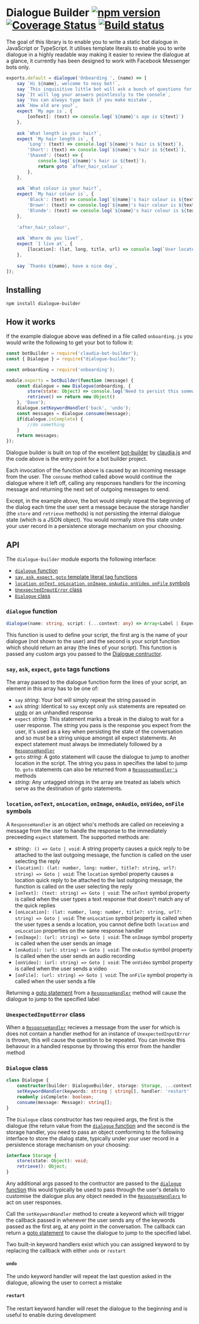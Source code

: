 # Dialogue Builder [![npm version][version-image]][package-url] [![Coverage Status][coverage-image]][coverage-url] [![Build status][ci-image]][ci-url]

[package-url]: https://www.npmjs.com/package/dialogue-builder
[version-image]: https://badge.fury.io/js/dialogue-builder.svg
[downloads-image]: https://img.shields.io/npm/dt/dialogue-builder.svg
[ci-image]: https://circleci.com/gh/nbransby/dialogue-builder.svg?style=shield&circle-token=39554b5870ebd54924230c17c9e79751ee788e40
[ci-url]: https://circleci.com/gh/nbransby/dialogue-builder
[coverage-image]:https://codecov.io/gh/nbransby/dialogue-builder/branch/master/graph/badge.svg
[coverage-url]:https://codecov.io/gh/nbransby/dialogue-builder

The goal of this library is to enable you to write a static bot dialogue in JavaScript or TypeScript. It utilises template literals to enable you to write dialogue in a highly readable way making it easier to review the dialogue at a glance, it currently has been designed to work with Facebook Messenger bots only.

```javascript
exports.default = dialogue('Onboarding ', (name) => [ 
    say `Hi ${name}, welcome to nosy bot!`, 
    say `This inquisitive little bot will ask a bunch of questions for no reason`, 
    say `It will log your answers pointlessly to the console`, 
    say `You can always type back if you make mistake`, 
    ask `How old are you?`,
    expect `My age is`, {
        [onText]: (text) => console.log(`${name}'s age is ${text}`)
    },
    
    ask `What length is your hair?`,
    expect `My hair length is`, {
        'Long': (text) => console.log(`${name}'s hair is ${text}`),
        'Short': (text) => console.log(`${name}'s hair is ${text}`),
        'Shaved': (text) => {
            console.log(`${name}'s hair is ${text}`);
            return goto `after_hair_colour`;
        },
    },
    
    ask `What colour is your hair?`,
    expect `My hair colour is`, {
        'Black': (text) => console.log(`${name}'s hair colour is ${text}`),
        'Brown': (text) => console.log(`${name}'s hair colour is ${text}`),
        'Blonde': (text) => console.log(`${name}'s hair colour is ${text}`),
    },
    
    'after_hair_colour',
    
    ask `Where do you live?`, 
    expect `I live at`, {
        [location]: (lat, long, title, url) => console.log(`User located at ${lat}, ${long}`)
    },
    
    say `Thanks ${name}, have a nice day`,
]);
```
## Installing

```shell
npm install dialogue-builder
```

## How it works

If the example dialogue above was defined in a file called `onboarding.js` you would write the following to get your bot to follow it:

````javascript
const botBuilder = require('claudia-bot-builder');
const { Dialogue } = require("dialogue-builder");

const onboarding = require('onboarding');

module.exports = botBuilder(function (message) {
    const dialogue = new Dialogue(onboarding, {
        store(state: Object) => console.log('Need to persist this somewhere')
        retrieve() => return new Object()
    }, 'Dave');
    dialogue.setKeywordHandler('back', 'undo');
    const messages = dialogue.consume(message);
    if(dialogue.isComplete) {
        //do something
    }
    return messages;
});
````

Dialogue builder is built on top of the excellent [bot-builder](https://github.com/claudiajs/claudia-bot-builder) by [claudia.js](https://claudiajs.com/) and the code above is the entry point for a bot builder project. 

Each invocation of the function above is caused by an incoming message from the user. The `consume` method called above would continue the dialogue where it left off, calling any responses handlers for the incoming message and returning the next set of outgoing messages to send. 

Except, in the example above, the bot would simply repeat the beginning of the dialog each time the user sent a message because the storage handler (the `store` and `retrieve` methods) is not persisting the internal dialogue state (which is a JSON object). You would normally store this state under your user record in a persistence storage mechanism on your choosing. 

## API

The `dialogue-builder` module exports the following interface:
* [`dialogue` function](#dialogue-function)
* [`say`, `ask`, `expect`, `goto` template literal tag functions](#say-ask-expect-goto-tags-functions)
* [`location`, `onText`, `onLocation`, `onImage`, `onAudio`, `onVideo`, `onFile` symbols](#location-onText-onLocation-onImage-onAudio-onVideo-onFile-symbols)
* [`UnexpectedInputError`  class](#UnexpectedInputError-class)
* [`Dialogue` class](#Dialogue-class)

### `dialogue` function
````typescript
dialogue(name: string, script: (...context: any) => Array<Label | Expect | Goto | Say | Ask | ResponseHandler>): DialogueBuilder`
````
This function is used to define your script, the first arg is the name of your dialogue (not shown to the user) and the second is your script function which should return an array (the lines of your script). This function is passed any custom args you passed to the [Dialogue contructor](#Dialogue-class).

### `say`, `ask`, `expect`, `goto` tags functions

The array passed to the dialogue function form the lines of your script, an element in this array has to be one of:
* `say` _string_: Your bot will simply repeat the string passed in 
* `ask` _string_: Identical to `say` except only `ask` statements are repeated on [undo](#undo) or an unhandled response
* `expect` _string_: This statement marks a break in the dialog to wait for a user response. The _string_ you pass is the response you expect from the user, it's used as a key when persisting the state of the conversation and so *must* be a string unique amongst all expect statements. An expect statement must always be immediately followed by a [`ResponseHandler`](#location-onText-onLocation-onImage-onAudio-onVideo-onFile-symbols)
* `goto` _string_: A goto statement will cause the dialogue to jump to another location in the script. The string you pass in specifies the label to jump to. `goto` statements can also be returned from a [`ResponseHandler's`](#location-onText-onLocation-onImage-onAudio-onVideo-onFile-symbols) methods
* _string_: Any untagged strings in the array are treated as labels which serve as the destination of goto statements.

### `location`, `onText`, `onLocation`, `onImage`, `onAudio`, `onVideo`, `onFile` symbols

A `ResponseHandler` is an object who's methods are called on receieving a message from the user to handle the response to the immediately preceeding `expect` statement. The supported methods are:
* _string_`: () => Goto | void`: A string property causes a quick reply to be attached to the last outgoing message, the function is called on the user selecting the reply
* `[location]: (lat: number, long: number, title?: string, url?: string) => Goto | void`: The `location` symbol property causes a location quick reply to be attached to the last outgoing message, the function is called on the user selecting the reply
* `[onText]: (text: string) => Goto | void`: The `onText` symbol property is called when the user types a text response that doesn't match any of the quick replies
* `[onLocation]: (lat: number, long: number, title?: string, url?: string) => Goto | void`: The `onLocation` symbol property is called when the user types a sends a location, you cannot define both `location` and `onLocation` properties on the same response handler
* `[onImage]: (url: string) => Goto | void`: The `onImage` symbol property is called when the user sends an image
* `[onAudio]: (url: string) => Goto | void`: The `onAudio` symbol property is called when the user sends an audio recording
* `[onVideo]: (url: string) => Goto | void`: The `onVideo` symbol property is called when the user sends a video
* `[onFile]: (url: string) => Goto | void`: The `onFile` symbol property is called when the user sends a file

Returning a [goto statement](#say-ask-expect-goto-tags-functions) from a [`ResponseHandler`](#location-onText-onLocation-onImage-onAudio-onVideo-onFile-symbols) method will cause the dialogue to jump to the specified label

### `UnexpectedInputError` class

When a [`ResponseHandler`](#location-onText-onLocation-onImage-onAudio-onVideo-onFile-symbols) recieves a message from the user for which is does not contain a handler method for an instance of `UnexpectedInputError` is thrown, this will cause the question to be repeated. You can invoke this behavour in a handled response by throwing this error from the handler method

### `Dialogue` class
````typescript
class Dialogue {
    constructor(builder: DialogueBuilder, storage: Storage, ...context: any);
    setKeywordHandler(keywords: string | string[], handler: 'restart' | 'undo' | (() => void | Goto)): void;
    readonly isComplete: boolean;
    consume(message: Message): string[];
}
````
The `Dialogue` class constructor has two required args, the first is the dialogue (the return value from the [`dialogue` function](#dialogue-function) and the second is the storage handler, you need to pass an object comforming to the following interface to store the dialog state, typically under your user record in a persistence storage mechanism on your choosing:
````typescript
interface Storage {
    store(state: Object): void;
    retrieve(): Object;
}
````
Any additional args passed to the contructor are passed to the [`dialogue` function](#dialogue-function) this would typically be used to pass through the user's details to customise the dialogue plus any object needed in the [`ResponseHandlers`](#location-onText-onLocation-onImage-onAudio-onVideo-onFile-symbols) to act on user responses.

Call the `setKeywordHandler` method to create a keyword which will trigger the callback passed in whenever the user sends any of the keywords passed as the first arg, at any point in the conversation. The callback can return a [goto statement](#say-ask-expect-goto-tags-functions) to cause the dialogue to jump to the specified label. 

Two built-in keyword handlers exist which you can assigned keyword to by replacing the callback with either `undo` or `restart`

#### `undo`
The undo keyword handler will repeat the last question asked in the dialogue, allowing the user to correct a mistake
####  `restart`
The restart keyword handler will reset the dialogue to the beginning and is useful to enable during development
